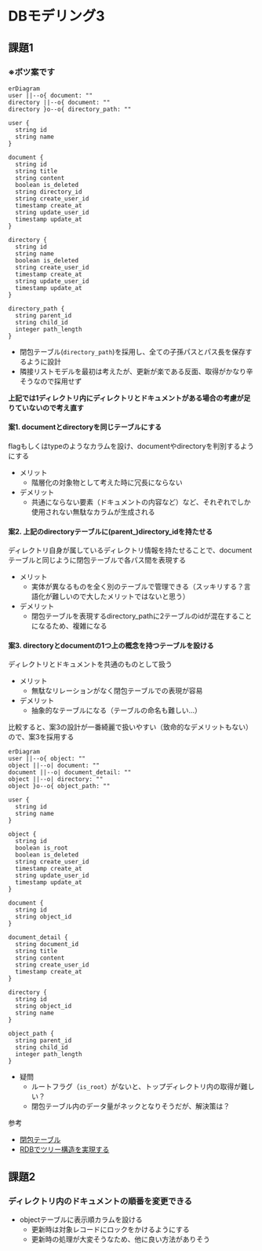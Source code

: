 # DBモデリング3
## 課題1

### ※ボツ案です
```mermaid
erDiagram
user ||--o{ document: ""
directory ||--o{ document: ""
directory }o--o{ directory_path: ""

user {
  string id
  string name
}

document {
  string id
  string title
  string content
  boolean is_deleted
  string directory_id
  string create_user_id
  timestamp create_at
  string update_user_id
  timestamp update_at
}

directory {
  string id
  string name
  boolean is_deleted
  string create_user_id
  timestamp create_at
  string update_user_id
  timestamp update_at
}

directory_path {
  string parent_id
  string child_id
  integer path_length
}

```

- 閉包テーブル(`directory_path`)を採用し、全ての子孫パスとパス長を保存するように設計
- 隣接リストモデルを最初は考えたが、更新が楽である反面、取得がかなり辛そうなので採用せず

**上記では1ディレクトリ内にディレクトリとドキュメントがある場合の考慮が足りていないので考え直す**

#### 案1. documentとdirectoryを同じテーブルにする
flagもしくはtypeのようなカラムを設け、documentやdirectoryを判別するようにする
- メリット
  - 階層化の対象物として考えた時に冗長にならない
- デメリット
  - 共通にならない要素（ドキュメントの内容など）など、それぞれでしか使用されない無駄なカラムが生成される

 #### 案2. 上記のdirectoryテーブルに(parent_)directory_idを持たせる
ディレクトリ自身が属しているディレクトリ情報を持たせることで、documentテーブルと同じように閉包テーブルで各パス間を表現する
- メリット
  - 実体が異なるものを全く別のテーブルで管理できる（スッキリする？言語化が難しいので大したメリットではないと思う）
- デメリット
  - 閉包テーブルを表現するdirectory_pathに2テーブルのidが混在することになるため、複雑になる
 #### 案3. directoryとdocumentの1つ上の概念を持つテーブルを設ける
ディレクトリとドキュメントを共通のものとして扱う
- メリット
  - 無駄なリレーションがなく閉包テーブルでの表現が容易
- デメリット
  - 抽象的なテーブルになる（テーブルの命名も難しい...）

比較すると、案3の設計が一番綺麗で扱いやすい（致命的なデメリットもない）ので、案3を採用する

```mermaid
erDiagram
user ||--o{ object: ""
object ||--o| document: ""
document ||--o| document_detail: ""
object ||--o| directory: ""
object }o--o{ object_path: ""

user {
  string id
  string name
}

object {
  string id
  boolean is_root
  boolean is_deleted
  string create_user_id
  timestamp create_at
  string update_user_id
  timestamp update_at
}

document {
  string id
  string object_id
}

document_detail {
  string document_id
  string title
  string content
  string create_user_id
  timestamp create_at
}

directory {
  string id
  string object_id
  string name
}

object_path {
  string parent_id
  string child_id
  integer path_length
}

```

- 疑問
  - ルートフラグ（`is_root`）がないと、トップディレクトリ内の取得が難しい？
  - 閉包テーブル内のデータ量がネックとなりそうだが、解決策は？

参考
- [閉包テーブル](https://qiita.com/ymstshinichiro/items/b1825719c4fb274446cc)
- [RDBでツリー構造を実現する](https://www.wantedly.com/companies/autoro/post_articles/299434)

## 課題2
### ディレクトリ内のドキュメントの順番を変更できる
- objectテーブルに表示順カラムを設ける
  - 更新時は対象レコードにロックをかけるようにする
  - 更新時の処理が大変そうなため、他に良い方法がありそう